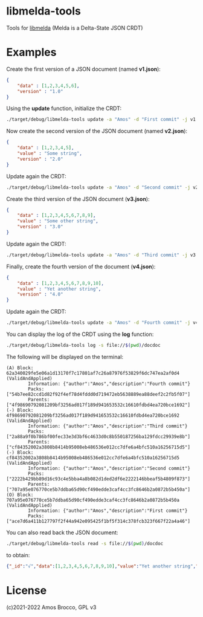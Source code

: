 # libmelda-tools
Tools for [libmelda](https://github.com/slashdotted/libmelda/) (Melda is a Delta-State JSON CRDT)

# Examples

Create the first version of a JSON document (named **v1.json**):
```json
{
	"data" : [1,2,3,4,5,6],
	"version" : "1.0"
}
```
Using the **update** function, initialize the CRDT:
```bash
./target/debug/libmelda-tools update -a "Amos" -d "First commit" -j v1.json -t file://$(pwd)/docdoc
```
Now create the second version of the JSON document (named **v2.json**):
```json
{
	"data" : [1,2,3,4,5],
	"value" : "Some string",
	"version" : "2.0"
}
```
Update again the CRDT:
```bash
./target/debug/libmelda-tools update -a "Amos" -d "Second commit" -j v2.json -t file://$(pwd)/docdoc
```
Create the third version of the JSON document (**v3.json**):
```json
{
	"data" : [1,2,3,4,5,6,7,8,9],
	"value" : "Some other string",
	"version" : "3.0"
}
```
Update again the CRDT:
```bash
./target/debug/libmelda-tools update -a "Amos" -d "Third commit" -j v3.json -t file://$(pwd)/docdoc
```

Finally, create the fourth version of the document (**v4.json**):
```json
{
	"data" : [1,2,3,4,5,6,7,8,9,10],
	"value" : "Yet another string",
	"version" : "4.0"
}
```
Update again the CRDT:
```bash
./target/debug/libmelda-tools update -a "Amos" -d "Fourth commit" -j v4.json -t file://$(pwd)/docdoc
```

You can display the log of the CRDT using the **log** function:
```bash
./target/debug/libmelda-tools log -s file://$(pwd)/docdoc
```
The following will be displayed on the terminal:
```
(A) Block: 62a340029fe5e06a1d13170f7c17801af7c26a87976f53829f6dc747ea2af0d4 (ValidAndApplied)
		Information: {"author":"Amos","description":"Fourth commit"}
		Packs: ["54b7ee82ccd1d82f92f4ef78d4fddd0d719472eb5638889ea88deef2c2fb5f07"]
		Parents: ["4f98690792081209bf3256ad017f189d941653532c16610fdbd4ea720bce1692"]
(-) Block: 4f98690792081209bf3256ad017f189d941653532c16610fdbd4ea720bce1692 (ValidAndApplied)
		Information: {"author":"Amos","description":"Third commit"}
		Packs: ["2a88a9f0b786bf00fec33e3d3bf6c4633d0c8b550187256ba129fdcc29939e8b"]
		Parents: ["cf84352002a3808b8414b95008eb486536e012cc7dfe6a4bfc510a16256715d5"]
(-) Block: cf84352002a3808b8414b95008eb486536e012cc7dfe6a4bfc510a16256715d5 (ValidAndApplied)
		Information: {"author":"Amos","description":"Second commit"}
		Packs: ["2222b429bb89d16c93c4e5bba4a8b082d1ded2df6e2222146bbeaf5b4809f873"]
		Parents: ["707a95e076770ce5b7ddba65d90cf490edde3caf4cc3fc8646b2a0872b5b450a"]
(O) Block: 707a95e076770ce5b7ddba65d90cf490edde3caf4cc3fc8646b2a0872b5b450a (ValidAndApplied)
		Information: {"author":"Amos","description":"First commit"}
		Packs: ["ace7d6a411b127797f2f44a942e095425f1bf5f314c378fcb323f667f22a4a46"]

```

You can also read back the JSON document:
```bash
./target/debug/libmelda-tools read -s file://$(pwd)/docdoc
```
to obtain:
```json
{"_id":"√","data":[1,2,3,4,5,6,7,8,9,10],"value":"Yet another string","version":"4.0"}
```

# License
(c)2021-2022 Amos Brocco,
GPL v3


